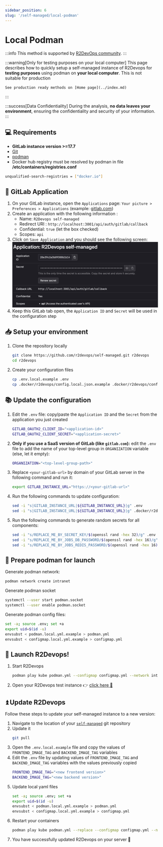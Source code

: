 ```yaml
---
sidebar_position: 6
slug: '/self-managed/local-podman'
---
```


# Local Podman

:::info
This method is supported by [R2DevOps community](https://discord.r2devops.io/).
:::

:::warning[Only for testing purposes on your local computer]
This page describes how to quickly setup a self-managed instance of
R2Devops for **testing purposes** using podman on **your local
computer**. This is not suitable for production

    See production ready methods on [Home page](../index.md)
:::

:::success[Data Confidentiality]
During the analysis, **no data leaves your environment**, ensuring the
confidentiality and security of your information.
:::

## 💻 Requirements

- **GitLab instance version >=17.7**
- [Git](https://git-scm.com/book/en/v2/Getting-Started-Installing-Git)
- [podman](https://https://podman.io/docs/installation)
- Docker hub registry must be resolved by podman in file **/etc/containers/registries.conf**
```bash title="/etc/containers/registries.conf" hl_lines="1"
unqualified-search-registries = ["docker.io"]
```

## 🦊 GitLab Application

1. On your GitLab instance, open the `Applications` page: `Your picture >
Preferences > Applications` (example:
   [gitlab.com](https://gitlab.com/-/profile/applications))
1. Create an application with the following information :
   - Name: `R2Devops self-managed`
   - Redirect URI : `http://localhost:3001/api/auth/gitlab/callback`
   - Confidential: `true` (let the box checked)
   - Scopes: `api`
1. Click on `Save Application` and you should see the following screen:
   ![Application](./img/application_quickinstall.png)
1. Keep this GitLab tab open, the `Application ID` and `Secret` will be used in
   the configuration step

## 📥 Setup your environment

1. Clone the repository locally
   ```sh
   git clone https://github.com/r2devops/self-managed.git r2devops
   cd r2devops
   ```
1. Create your configuration files
   ```sh
   cp .env.local.example .env
   cp .docker/r2devops/config.local.json.example .docker/r2devops/config.json
   ```

## 📚 Update the configuration

1. Edit the `.env` file: copy/paste the `Application ID` and the `Secret` from
   the application you just created

   ```bash title=".env" hl_lines="1-2"
   GITLAB_OAUTH2_CLIENT_ID="<application-id>"
   GITLAB_OAUTH2_CLIENT_SECRET="<application-secret>"
   ```

1. **Only if you use a SaaS version of GitLab (like `gitlab.com`):** edit the
   `.env` file to add the name of your top-level group in `ORGANIZATION`
   variable (else, let it empty):

   ```bash title=".env" hl_lines="1"
   ORGANIZATION="<top-level-group-path>"
   ```

1. Replace `<your-gitlab-url>` by domain of your GitLab server in the
   following command and run it:
   ```bash
   export GITLAB_INSTANCE_URL="https://<your-gitlab-url>"
   ```
1. Run the following commands to update configuration:
   ```bash
   sed -i "s|GITLAB_INSTANCE_URL|${GITLAB_INSTANCE_URL}|g" .env
   sed -i "s|GITLAB_INSTANCE_URL|${GITLAB_INSTANCE_URL}|g" .docker/r2devops/config.json
   ```
1. Run the following commands to generate random secrets for all components:
   ```bash
   sed -i "s/REPLACE_ME_BY_SECRET_KEY/$(openssl rand -hex 32)/g" .env
   sed -i "s/REPLACE_ME_BY_JOBS_DB_PASSWORD/$(openssl rand -hex 16)/g" .env
   sed -i "s/REPLACE_ME_BY_JOBS_REDIS_PASSWORD/$(openssl rand -hex 16)/g" .env
   ```

## 📄 Prepare podman for launch

Generate podman network:

```bash
podman network create intranet
```

Generate podman socket
```bash
systemctl --user start podman.socket
systemctl --user enable podman.socket
```

Generate podman config files:

```bash
set -a; source .env; set +a
export uid=$(id -u)
envsubst < podman.local.yml.example > podman.yml
envsubst < configmap.local.yml.example > configmap.yml
```

## 🚀 Launch R2Devops!

1. Start R2Devops
   ```bash
   podman play kube podman.yml --configmap configmap.yml --network intranet
   ```
1. Open your R2Devops test instance 👉 [click here 🎉](http://localhost:3000)

## ⏫ Update R2Devops

Follow these steps to update your self-managed instance to a new version:

1. Navigate to the location of your
   [`self-managed`](https://github.com/r2devops/self-managed/) git repository
1. Update it
   ```sh
   git pull
   ```
1. Open the `.env.local.example` file and copy the values of
   `FRONTEND_IMAGE_TAG` and `BACKEND_IMAGE_TAG` variables
1. Edit the `.env` file by updating values of `FRONTEND_IMAGE_TAG` and
   `BACKEND_IMAGE_TAG` variables with the values previously copied
   ```sh title=".env" hl_lines="1-2"
   FRONTEND_IMAGE_TAG="<new frontend version>"
   BACKEND_IMAGE_TAG="<new backend version>"
   ```
1. Update local yaml files
   ```sh
   set -a; source .env; set +a
   export uid=$(id -u)
   envsubst < podman.local.yml.example > podman.yml
   envsubst < configmap.local.yml.example > configmap.yml
   ```
1. Restart your containers
   ```sh
   podman play kube podman.yml --replace --configmap configmap.yml --network intranet
   ```
1. You have successfully updated R2Devops on your server 🎉
